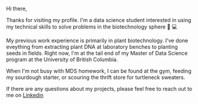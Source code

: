 
<!---
jasmineortega/jasmineortega is a ✨ special ✨ repository because its `README.md` (this file) appears on your GitHub profile.
You can click the Preview link to take a look at your changes.
--->
Hi there, 

Thanks for visiting my profile. I'm a data science student interested in using my technical skills to solve problems in the biotechnology sphere :seedling: :computer: 

My previous work experience is primarily in plant biotechnology. I've done eveything from extracting plant DNA at laboratory benches to planting seeds in fields. Right now, I'm at the tail end of my Master of Data Science program at the University of British Columbia. 

When I'm not busy with MDS homework, I can be found at the gym, feeding my sourdough starter, or scouring the thrift store for turtleneck sweaters. 

If there are any questions about my projects, please feel free to reach out to me on [Linkedin](https://www.linkedin.com/in/jasmine-ortega/)
